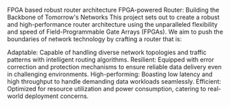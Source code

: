 FPGA based robust router architecture
FPGA-powered Router: Building the Backbone of Tomorrow's Networks
This project sets out to create a robust and high-performance router architecture using the unparalleled flexibility and speed of Field-Programmable Gate Arrays (FPGAs). We aim to push the boundaries of network technology by crafting a router that is:

Adaptable: Capable of handling diverse network topologies and traffic patterns with intelligent routing algorithms.
Resilient: Equipped with error correction and protection mechanisms to ensure reliable data delivery even in challenging environments.
High-performing: Boasting low latency and high throughput to handle demanding data workloads seamlessly.
Efficient: Optimized for resource utilization and power consumption, catering to real-world deployment concerns.
